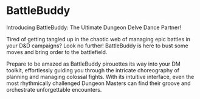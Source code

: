 # BattleBuddy
Introducing BattleBuddy: The Ultimate Dungeon Delve Dance Partner!

Tired of getting tangled up in the chaotic web of managing epic battles in your D&D campaigns? Look no further! BattleBuddy is here to bust some moves and bring order to the battlefield.

Prepare to be amazed as BattleBuddy pirouettes its way into your DM toolkit, effortlessly guiding you through the intricate choreography of planning and managing colossal fights. With its intuitive interface, even the most rhythmically challenged Dungeon Masters can find their groove and orchestrate unforgettable encounters.
